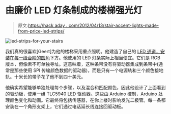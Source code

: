 # 由廉价 LED 灯条制成的楼梯强光灯

> 原文:[https://hack aday . com/2012/04/13/stair-accent-lights-made-from-price-led-strips/](https://hackaday.com/2012/04/13/stair-accent-lights-made-from-cheap-led-strips/)

![](../Images/ca89709c8a9e77f6715b17f76da4a368.png "led-strips-for-your-stairs")

我们真的很喜欢[Geert]为他的楼梯采用重点照明。他建造了自己的 [LED 通道，安装在每一级台阶的圆角](http://geertvw.blogspot.com/2011/12/leds.html)下方。他使用的 LED 灯条实际上相当便宜。它们是 RGB 版本，但像素不可单独寻址。这意味着，这种条带没有将驱动器集成到条带中(通常是那些使用 SPI 传输颜色数据的驱动器)，而是只有一个电源轨和三个颜色接地轨。十米长的带子花了他不到四十美元。

他确实希望能够单独处理每个步骤，以及混合和匹配颜色，因此他设计了上面看到的驱动板，使用一组 TLC5940 LED 驱动器。这些由 Arduino 控制，Arduino 处理颜色变化和动画。它最终将包括传感器，在你上楼时影响发光二极管。每一条都安装在一个角形支架上，它们通过电话延长线连接回驱动板。